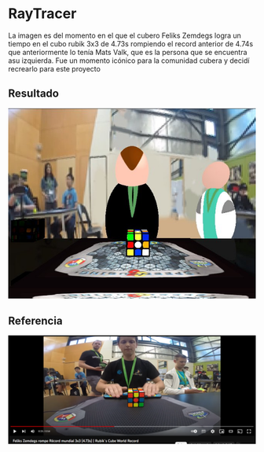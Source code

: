 # RayTracer

La imagen es del momento en el que el cubero Feliks Zemdegs logra un tiempo en el cubo rubik 3x3 de 4.73s rompiendo el record anterior de 4.74s que anteriormente lo tenía Mats Valk, que es la persona que se encuentra asu izquierda. Fue un momento icónico para la comunidad cubera y decidí recrearlo para este proyecto

## Resultado

![Ilustración final](https://github.com/RenattoGuzman/Rasterizador/blob/Proyecto2/resultado.jpg)

## Referencia 

![Ilustración final](https://github.com/RenattoGuzman/Rasterizador/blob/Proyecto2/referencia.png)
